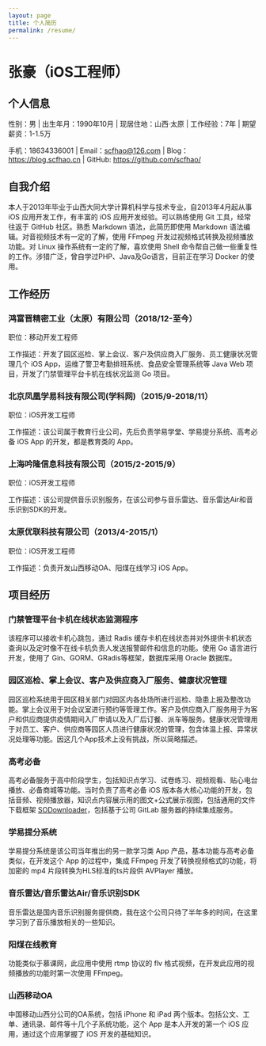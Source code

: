 ```yaml
---
layout: page
title: 个人简历
permalink: /resume/
---
```


# 张豪（iOS工程师）

## 个人信息

性别：男 | 出生年月：1990年10月 | 现居住地：山西·太原 | 工作经验：7年 | 期望薪资：1-1.5万

手机：18634336001 | Email：scfhao@126.com | Blog：https://blog.scfhao.cn | GitHub: https://github.com/scfhao/

## 自我介绍

本人于2013年毕业于山西大同大学计算机科学与技术专业，自2013年4月起从事 iOS 应用开发工作，有丰富的 iOS 应用开发经验。可以熟练使用 Git 工具，经常往返于 GitHub 社区。熟悉 Markdown 语法，此简历即使用 Markdown 语法编辑。对音视频技术有一定的了解，使用 FFmpeg 开发过视频格式转换及视频播放功能。对 Linux 操作系统有一定的了解，喜欢使用 Shell 命令帮自己做一些重复性的工作。涉猎广泛，曾自学过PHP、Java及Go语言，目前正在学习 Docker 的使用。

## 工作经历

### 鸿富晋精密工业（太原）有限公司（2018/12-至今）

职位：移动开发工程师

工作描述：开发了园区巡检、掌上会议、客户及供应商入厂服务、员工健康状况管理几个 iOS App，运维了警卫考勤排班系统、食品安全管理系统等 Java Web 项目，开发了门禁管理平台卡机在线状况监测 Go 项目。

### 北京凤凰学易科技有限公司(学科网)（2015/9-2018/11）

职位：iOS开发工程师

工作描述：该公司属于教育行业公司，先后负责学易学堂、学易提分系统、高考必备 iOS App 的开发，都是教育类的 App。

### 上海吟隆信息科技有限公司（2015/2-2015/9）

职位：iOS开发工程师

工作描述：该公司提供音乐识别服务，在该公司参与音乐雷达、音乐雷达Air和音乐识别SDK的开发。

### 太原优联科技有限公司（2013/4-2015/1）

职位：iOS开发工程师

工作描述：负责开发山西移动OA、阳煤在线学习 iOS App。

## 项目经历

### 门禁管理平台卡机在线状态监测程序

该程序可以接收卡机心跳包，通过 Radis 缓存卡机在线状态并对外提供卡机状态查询以及定时像不在线卡机负责人发送报警邮件和信息的功能。使用 Go 语言进行开发，使用了 Gin、GORM、GRadis等框架，数据库采用 Oracle 数据库。

### 园区巡检、掌上会议、客户及供应商入厂服务、健康状况管理

园区巡检系统用于园区相关部门对园区内各处场所进行巡检、隐患上报及整改功能。掌上会议用于对会议室进行预约等管理工作。客户及供应商入厂服务用于为客户和供应商提供疫情期间入厂申请以及入厂后订餐、派车等服务。健康状况管理用于对员工、客户、供应商等园区人员进行健康状况的管理，包含体温上报、异常状况处理等功能。因这几个App技术上没有挑战，所以简略描述。

### 高考必备

高考必备服务于高中阶段学生，包括知识点学习、试卷练习、视频观看、贴心电台播放、必备商城等功能。当时负责了高考必备 iOS 版本各大核心功能的开发，包括音频、视频播放器，知识点内容展示用的图文+公式展示视图，包括通用的文件下载框架 [SODownloader](https://github.com/scfhao/SODownloader)，包括基于公司 GitLab 服务器的持续集成服务。

### 学易提分系统

学易提分系统是该公司当年推出的另一款学习类 App 产品，基本功能与高考必备类似，在开发这个 App 的过程中，集成 FFmpeg 开发了转换视频格式的功能，将加密的 mp4 片段转换为HLS标准的ts片段供 AVPlayer 播放。

### 音乐雷达/音乐雷达Air/音乐识别SDK

音乐雷达是国内音乐识别服务提供商，我在这个公司只待了半年多的时间，在这里学习到了音乐播放相关的一些知识。

### 阳煤在线教育

功能类似于慕课网，此应用中使用 rtmp 协议的 flv 格式视频，在开发此应用的视频播放的功能时第一次使用 FFmpeg。

### 山西移动OA

中国移动山西分公司的OA系统，包括 iPhone 和 iPad 两个版本。包括公文、工单、通讯录、邮件等十几个子系统功能，这个 App 是本人开发的第一个 iOS 应用，通过这个应用掌握了 iOS 开发的基础知识。

